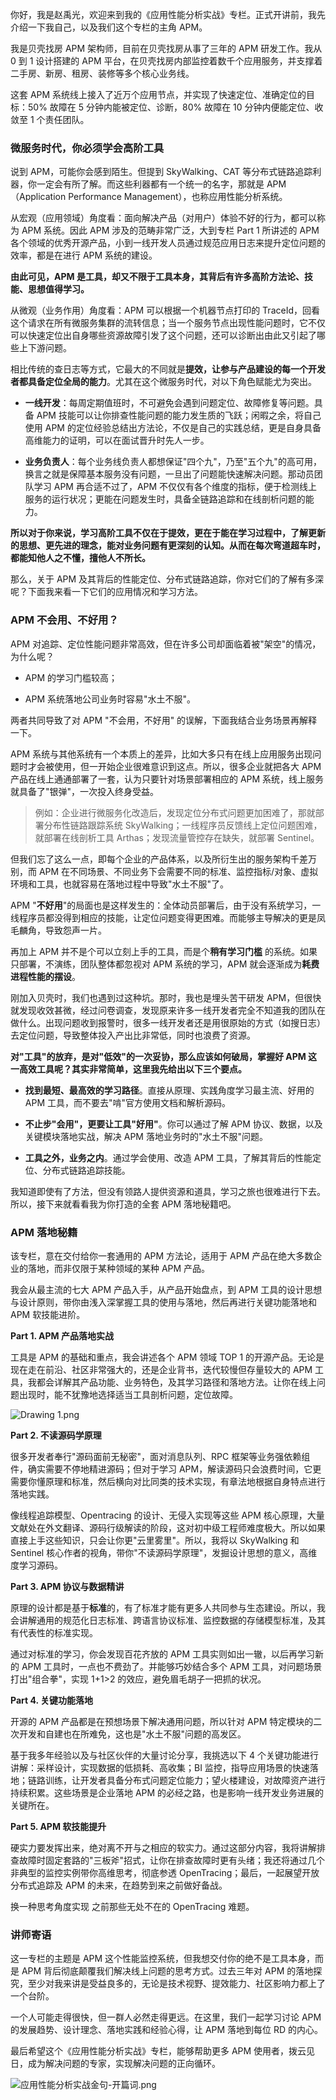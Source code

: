 你好，我是赵禹光，欢迎来到我的《应用性能分析实战》专栏。正式开讲前，我先介绍一下我自己，以及我们这个专栏的主角 APM。

我是贝壳找房 APM 架构师，目前在贝壳找房从事了三年的 APM 研发工作。我从 0 到 1 设计搭建的 APM 平台，在贝壳找房内部监控着数千个应用服务，并支撑着二手房、新房、租房、装修等多个核心业务线。

这套 APM 系统线上接入了近万个应用节点，并实现了快速定位、准确定位的目标：50% 故障在 5 分钟内能被定位、诊断，80% 故障在 10 分钟内便能定位、收敛至 1 个责任团队。

### 微服务时代，你必须学会高阶工具

说到 APM，可能你会感到陌生。但提到 SkyWalking、CAT 等分布式链路追踪利器，你一定会有所了解。而这些利器都有一个统一的名字，那就是 APM（Application Performance Management），也称应用性能分析系统。

从宏观（应用领域）角度看：面向解决产品（对用户）体验不好的行为，都可以称为 APM 系统。因此 APM 涉及的范畴非常广泛，大到专栏 Part 1 所讲述的 APM 各个领域的优秀开源产品，小到一线开发人员通过规范应用日志来提升定位问题的效率，都是在进行 APM 系统的建设。

**由此可见，APM 是工具，却又不限于工具本身，其背后有许多高阶方法论、技能、思想值得学习。**

从微观（业务作用）角度看：APM 可以根据一个机器节点打印的 TraceId，回看这个请求在所有微服务集群的流转信息；当一个服务节点出现性能问题时，它不仅可以快速定位出自身哪些资源故障引发了这个问题，还可以诊断出由此又引起了哪些上下游问题。

相比传统的查日志等方式，它最大的不同就是**提效，让参与产品建设的每一个开发者都具备定位全局的能力**。尤其在这个微服务时代，对以下角色赋能尤为突出。

* **一线开发**：每周定期值班时，不可避免会遇到问题定位、故障修复等问题。具备 APM 技能可以让你排查性能问题的能力发生质的飞跃；闲暇之余，将自己使用 APM 的定位经验总结出方法论，不仅是自己的实践总结，更是自身具备高维能力的证明，可以在面试晋升时先人一步。

* **业务负责人**：每个业务线负责人都想保证"四个九"，乃至"五个九"的高可用，换言之就是保障基本服务没有问题，一旦出了问题能快速解决问题。那动员团队学习 APM 再合适不过了，APM 不仅仅有各个维度的指标，便于检测线上服务的运行状况；更能在问题发生时，具备全链路追踪和在线剖析问题的能力。

**所以对于你来说，学习高阶工具不仅在于提效，更在于能在学习过程中，了解更新的思想、更先进的理念，能对业务问题有更深刻的认知。从而在每次弯道超车时，都能知他人之不懂，擅他人不所长。**

那么，关于 APM 及其背后的性能定位、分布式链路追踪，你对它们的了解有多深呢？下面我来看一下它们的应用情况和学习方法。

### APM 不会用、不好用？

APM 对追踪、定位性能问题非常高效，但在许多公司却面临着被"架空"的情况，为什么呢？

* APM 的学习门槛较高；

* APM 系统落地公司业务时容易"水土不服"。

两者共同导致了对 APM "不会用，不好用" 的误解，下面我结合业务场景再解释一下。

APM 系统与其他系统有一个本质上的差异，比如大多只有在线上应用服务出现问题时才会被使用，但一开始企业很难意识到这点。所以，很多企业就把各大 APM 产品在线上通通部署了一套，认为只要针对场景部署相应的 APM 系统，线上服务就具备了"银弹"，一次投入终身受益。
> 例如：企业进行微服务化改造后，发现定位分布式问题更加困难了，那就部署分布性链路跟踪系统 SkyWalking；一线程序员反馈线上定位问题困难，就部署在线剖析工具 Arthas；发现流量管控存在缺失，就部署 Sentinel。

但我们忘了这么一点，即每个企业的产品体系，以及所衍生出的服务架构千差万别，而 APM 在不同场景、不同业务下会需要不同的标准、监控指标/对象、虚拟环境和工具，也就容易在落地过程中导致"水土不服"了。

APM "**不好用**"的局面也是这样发生的：全体动员部署后，由于没有系统学习，一线程序员都没得到相应的技能，让定位问题变得更困难。而能够主导解决的更是凤毛麟角，导致怨声一片。

再加上 APM 并不是个可以立刻上手的工具，而是个**稍有学习门槛** 的系统。如果只部署，不演练，团队整体都忽视对 APM 系统的学习，APM 就会逐渐成为**耗费进程性能的摆设**。

刚加入贝壳时，我们也遇到过这种坑。那时，我也是埋头苦干研发 APM，但很快就发现收效甚微，经过问卷调查，发现原来许多一线开发者完全不知道我的团队在做什么。出现问题收到报警时，很多一线开发者还是用很原始的方式（如搜日志）去定位问题，导致整体投入产出比非常低，同时也浪费了资源。

**对"工具"的放弃，是对"低效"的一次妥协，那么应该如何破局，掌握好 APM 这一高效工具呢？其实非常简单，这里我先给出以下三个要点。**

* **找到最短、最高效的学习路径**。直接从原理、实践角度学习最主流、好用的 APM 工具，而不要去"啃"官方使用文档和解析源码。

* **不止步"会用"，更要让工具"好用"**。你可以通过了解 APM 协议、数据，以及关键模块落地实战，解决 APM 落地业务时的"水土不服"问题。

* **工具之外，业务之内**。通过学会使用、改造 APM 工具，了解其背后的性能定位、分布式链路追踪技能。

我知道即使有了方法，但没有领路人提供资源和道具，学习之旅也很难进行下去。所以，接下来就看看我为你打造的全套 APM 落地秘籍吧。

### APM 落地秘籍

该专栏，意在交付给你一套通用的 APM 方法论，适用于 APM 产品在绝大多数企业的落地，而非仅限于某种领域的某种 APM 产品。

我会从最主流的七大 APM 产品入手，从产品开始盘点，到 APM 工具的设计思想与设计原则，带你由浅入深掌握工具的使用与落地，然后再进行关键功能落地和 APM 软技能进阶。

**Part 1. APM 产品落地实战**

工具是 APM 的基础和重点，我会讲述各个 APM 领域 TOP 1 的开源产品。无论是现在走在前沿、社区非常强大的，还是企业背书，迭代较慢但存量较大的 APM 工具，我都会详解其产品功能、业务特色，及其学习路径和落地方法。让你在线上问题出现时，能不犹豫地选择适当工具剖析问题，定位故障。

<Image alt="Drawing 1.png" src="https://s0.lgstatic.com/i/image6/M00/27/BC/CioPOWBdpX2AGGVvAAMJn3ATN2U215.png"/>

**Part 2. 不读源码学原理**

很多开发者奉行"源码面前无秘密"，面对消息队列、RPC 框架等业务强依赖组件，确实需要不停地精进源码；但对于学习 APM，解读源码只会浪费时间，它更需要你懂原理和标准，然后横向对比同类的技术实现，有章法地根据自身特点进行落地实践。

像线程追踪模型、Opentracing 的设计、无侵入实现等这些 APM 核心原理，大量文献处在外文翻译、源码行级解读的阶段，这对初中级工程师难度极大。所以如果直接上手这些知识，只会让你更"云里雾里"。所以，我将以 SkyWalking 和 Sentinel 核心作者的视角，带你"不读源码学原理"，发掘设计思想的意义，高维度学习源码。

**Part 3. APM 协议与数据精讲**

原理的设计都是基于**标准**的，有了标准才能有更多人共同参与生态建设。所以，我会讲解通用的规范化日志标准、跨语言协议标准、监控数据的存储模型标准，及其有代表性的标准实现。

通过对标准的学习，你会发现百花齐放的 APM 工具实则如出一辙，以后再学习新的 APM 工具时，一点也不费劲了。并能够巧妙结合多个 APM 工具，对问题场景打出"组合拳"，实现 1+1\>2 的效应，避免眉毛胡子一把抓的状况。

**Part 4. 关键功能落地**   

开源的 APM 产品都是在预想场景下解决通用问题，所以针对 APM 特定模块的二次开发和自建也在所难免，这也是"水土不服"问题的高发区。

基于我多年经验以及与社区伙伴的大量讨论分享，我挑选以下 4 个关键功能进行讲解：采样设计，实现数据的低损耗、高收集；BI 监控，指导应用场景的快速落地；链路训练，让开发者具备分布式问题定位能力；望火楼建设，对故障资产进行持续积累。这些场景是企业落地 APM 的必经之路，也是影响一线开发业务进展的关键所在。

**Part 5. APM 软技能提升**

硬实力要发挥出来，绝对离不开与之相应的软实力。通过这部分内容，我将讲解排查故障时固定套路的"三板斧"招式，让你在排查故障时更有头绪；我还将通过几个非典型的监控实例带你高维思考，彻底参透 OpenTracing；最后，一起展望开放分布式追踪及 APM 的未来，在趋势到来之前做好备战。

换一种思考角度实现 之前那些无处不在的 OpenTracing 难题。

### 讲师寄语

这一专栏的主题是 APM 这个性能监控系统，但我想交付你的绝不是工具本身，而是 APM 背后彻底颠覆我们解决线上问题的思考方式。过去三年对 APM 的落地探究，至少对我来讲是受益良多的，无论是技术视野、提效能力、社区影响力都上了一个台阶。

一个人可能走得很快，但一群人必然走得更远。在这里，我们一起学习讨论 APM 的发展趋势、设计理念、落地实践和经验心得，让 APM 落地到每位 RD 的内心。

最后希望这个《应用性能分析实战》专栏，能够帮助更多 APM 使用者，拨云见日，成为解决问题的专家，实现解决问题的正向循环。

<Image alt="应用性能分析实战金句-开篇词.png" src="https://s0.lgstatic.com/i/image6/M00/29/AE/Cgp9HWBhkMWAK31sAAE7pLNtneE876.png"/>
